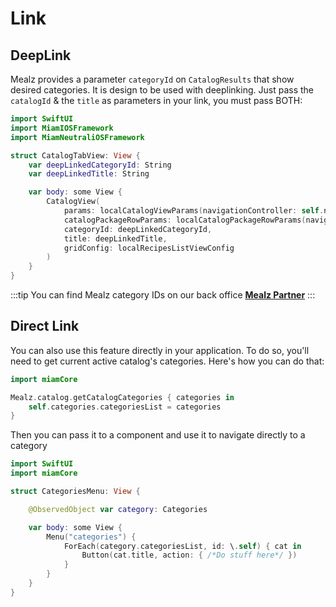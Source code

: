 # Link

## DeepLink
Mealz provides a parameter `categoryId` on `CatalogResults` that show desired categories.
It is design to be used with deeplinking.
Just pass the `catalogId` & the `title` as parameters in your link, you must pass BOTH:


```swift
import SwiftUI
import MiamIOSFramework
import MiamNeutraliOSFramework

struct CatalogTabView: View {
    var deepLinkedCategoryId: String
    var deepLinkedTitle: String

    var body: some View {
        CatalogView(
            params: localCatalogViewParams(navigationController: self.navigationController),
            catalogPackageRowParams: localCatalogPackageRowParams(navigationController: self.navigationController),
            categoryId: deepLinkedCategoryId,
            title: deepLinkedTitle,
            gridConfig: localRecipesListViewConfig
        )
    }
}
```

:::tip
You can find Mealz category IDs on our back office <a target="https://partners.miam.tech/" href='https://partners.miam.tech/'> **Mealz Partner**</a>
:::

## Direct Link

You can also use this feature directly in your application.
To do so, you'll need to get current active catalog's categories.
Here's how you can do that:

```swift
import miamCore

Mealz.catalog.getCatalogCategories { categories in
    self.categories.categoriesList = categories
}
```

Then you can pass it to a component and use it to navigate directly to a category

```swift
import SwiftUI
import miamCore

struct CategoriesMenu: View {

    @ObservedObject var category: Categories

    var body: some View {
        Menu("categories") {
            ForEach(category.categoriesList, id: \.self) { cat in
                Button(cat.title, action: { /*Do stuff here*/ })
            }
        }
    }
}
```
